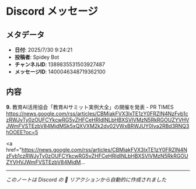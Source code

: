# Discord メッセージ

## メタデータ
- **日付**: 2025/7/30 9:24:21
- **投稿者**: Spidey Bot
- **チャンネルID**: 1389835531503927487
- **メッセージID**: 1400046348719362100

## 内容

**9.** 教育AI活用協会「教育AIサミット実例大全」の開催を発表 - PR TIMES
https://news.google.com/rss/articles/CBMiakFVX3lxTE1zY0FRZlN4NzFvb1czRWJyTy0zOUFCYkcwRG5vZHFCeHRIdlNLbHBXSVlVMzN5RkRGOUZYVHVJWmFVSTEzbV84MjdMSk5xQXVXM2k2dy02VWxBRWJUY0Iya2RBd3RNQ3hOOEE?oc=5

<a href="https://news.google.com/rss/articles/CBMiakFVX3lxTE1zY0FRZlN4NzFvb1czRWJyTy0zOUFCYkcwRG5vZHFCeHRIdlNLbHBXSVlVMzN5RkRGOUZYVHVJWmFVSTEzbV84MjdM...

---
*このノートは Discord の 📝 リアクションから自動的に作成されました*

